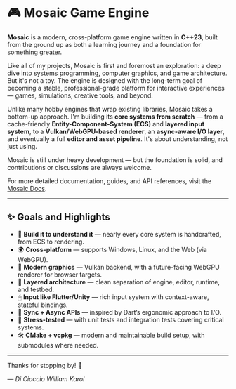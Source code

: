 # 🎮 Mosaic Game Engine

**Mosaic** is a modern, cross-platform game engine written in **C++23**, built from the ground up as both a learning journey and a foundation for something greater.

Like all of my projects, Mosaic is first and foremost an exploration: a deep dive into systems programming, computer graphics, and game architecture. But it's not a toy. The engine is designed with the long-term goal of becoming a stable, professional-grade platform for interactive experiences — games, simulations, creative tools, and beyond.

Unlike many hobby engines that wrap existing libraries, Mosaic takes a bottom-up approach. I'm building its **core systems from scratch** — from a cache-friendly **Entity-Component-System (ECS)** and **layered input system**, to a **Vulkan/WebGPU-based renderer**, an **async-aware I/O layer**, and eventually a full **editor and asset pipeline**. It's about understanding, not just using.

Mosaic is still under heavy development — but the foundation is solid, and contributions or discussions are always welcome.

For more detailed documentation, guides, and API references, visit the [Mosaic Docs](https://williamkaroldicioccio.github.io/mosaic/).

---

## ✨ Goals and Highlights

- 🧱 **Build it to understand it** — nearly every core system is handcrafted, from ECS to rendering.
- 🌍 **Cross-platform** — supports Windows, Linux, and the Web (via WebGPU).
- 🎨 **Modern graphics** — Vulkan backend, with a future-facing WebGPU renderer for browser targets.
- 🧠 **Layered architecture** — clean separation of engine, editor, runtime, and testbed.
- 🖱 **Input like Flutter/Unity** — rich input system with context-aware, stateful bindings.
- 🔄 **Sync + Async APIs** — inspired by Dart’s ergonomic approach to I/O.
- 🧪 **Stress-tested** — with unit tests and integration tests covering critical systems.
- 🛠 **CMake + vcpkg** — modern and maintainable build setup, with submodules where needed.

---

Thanks for stopping by! 🌟

_— Di Cioccio William Karol_
